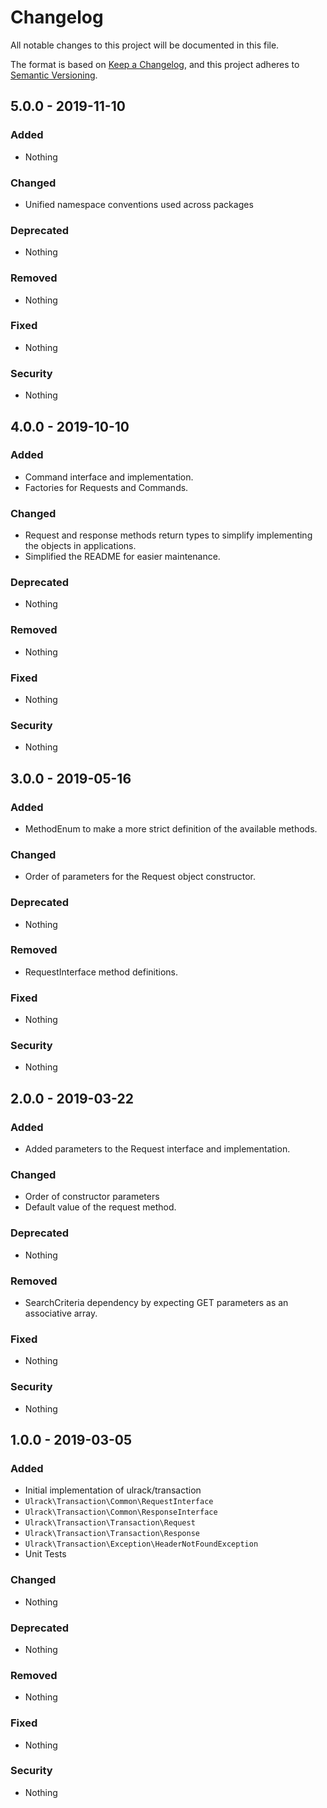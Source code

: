 # Changelog
All notable changes to this project will be documented in this file.

The format is based on [Keep a Changelog](https://keepachangelog.com/en/1.0.0/),
and this project adheres to [Semantic Versioning](https://semver.org/spec/v2.0.0.html).

## 5.0.0 - 2019-11-10
### Added
- Nothing

### Changed
- Unified namespace conventions used across packages

### Deprecated
- Nothing

### Removed
- Nothing

### Fixed
- Nothing

### Security
- Nothing

## 4.0.0 - 2019-10-10
### Added
- Command interface and implementation.
- Factories for Requests and Commands.

### Changed
- Request and response methods return types to simplify implementing the 
objects in applications.
- Simplified the README for easier maintenance.

### Deprecated
- Nothing

### Removed
- Nothing

### Fixed
- Nothing

### Security
- Nothing

## 3.0.0 - 2019-05-16
### Added
- MethodEnum to make a more strict definition of the available methods.

### Changed
- Order of parameters for the Request object constructor.

### Deprecated
- Nothing

### Removed
- RequestInterface method definitions.

### Fixed
- Nothing

### Security
- Nothing

## 2.0.0 - 2019-03-22
### Added
- Added parameters to the Request interface and implementation.

### Changed
- Order of constructor parameters
- Default value of the request method.

### Deprecated
- Nothing

### Removed
- SearchCriteria dependency by expecting GET parameters as an associative array.

### Fixed
- Nothing

### Security
- Nothing

## 1.0.0 - 2019-03-05
### Added
- Initial implementation of ulrack/transaction
- `Ulrack\Transaction\Common\RequestInterface`
- `Ulrack\Transaction\Common\ResponseInterface`
- `Ulrack\Transaction\Transaction\Request`
- `Ulrack\Transaction\Transaction\Response`
- `Ulrack\Transaction\Exception\HeaderNotFoundException`
- Unit Tests

### Changed
- Nothing

### Deprecated
- Nothing

### Removed
- Nothing

### Fixed
- Nothing

### Security
- Nothing

[Unreleased]: https://github.com/ulrack/transaction/compare/5.0.0...HEAD
[5.0.0]: https://github.com/ulrack/transaction/compare/4.0.0...5.0.0
[4.0.0]: https://github.com/ulrack/transaction/compare/3.0.0...4.0.0
[3.0.0]: https://github.com/ulrack/transaction/compare/2.0.0...3.0.0
[2.0.0]: https://github.com/ulrack/transaction/compare/1.0.0...2.0.0
